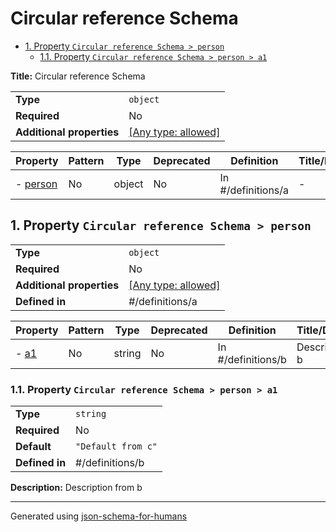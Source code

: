 # Circular reference Schema

- [1. Property `Circular reference Schema > person`](#person)
  - [1.1. Property `Circular reference Schema > person > a1`](#person_a1)

**Title:** Circular reference Schema

|                           |                                                                           |
| ------------------------- | ------------------------------------------------------------------------- |
| **Type**                  | `object`                                                                  |
| **Required**              | No                                                                        |
| **Additional properties** | [[Any type: allowed]](# "Additional Properties of any type are allowed.") |

| Property             | Pattern | Type   | Deprecated | Definition         | Title/Description |
| -------------------- | ------- | ------ | ---------- | ------------------ | ----------------- |
| - [person](#person ) | No      | object | No         | In #/definitions/a | -                 |

## <a name="person"></a>1. Property `Circular reference Schema > person`

|                           |                                                                           |
| ------------------------- | ------------------------------------------------------------------------- |
| **Type**                  | `object`                                                                  |
| **Required**              | No                                                                        |
| **Additional properties** | [[Any type: allowed]](# "Additional Properties of any type are allowed.") |
| **Defined in**            | #/definitions/a                                                           |

| Property            | Pattern | Type   | Deprecated | Definition         | Title/Description  |
| ------------------- | ------- | ------ | ---------- | ------------------ | ------------------ |
| - [a1](#person_a1 ) | No      | string | No         | In #/definitions/b | Description from b |

### <a name="person_a1"></a>1.1. Property `Circular reference Schema > person > a1`

|                |                    |
| -------------- | ------------------ |
| **Type**       | `string`           |
| **Required**   | No                 |
| **Default**    | `"Default from c"` |
| **Defined in** | #/definitions/b    |

**Description:** Description from b

----------------------------------------------------------------------------------------------------------------------------
Generated using [json-schema-for-humans](https://github.com/coveooss/json-schema-for-humans)
